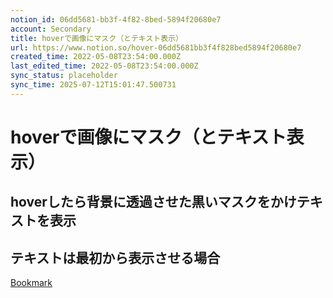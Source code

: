 ```yaml
---
notion_id: 06dd5681-bb3f-4f82-8bed-5894f20680e7
account: Secondary
title: hoverで画像にマスク（とテキスト表示）
url: https://www.notion.so/hover-06dd5681bb3f4f828bed5894f20680e7
created_time: 2022-05-08T23:54:00.000Z
last_edited_time: 2022-05-08T23:54:00.000Z
sync_status: placeholder
sync_time: 2025-07-12T15:01:47.500731
---
```

# hoverで画像にマスク（とテキスト表示）

## **hoverしたら背景に透過させた黒いマスクをかけテキストを表示**
## **テキストは最初から表示させる場合**
[Bookmark](https://junpei-sugiyama.com/hover-mask/)